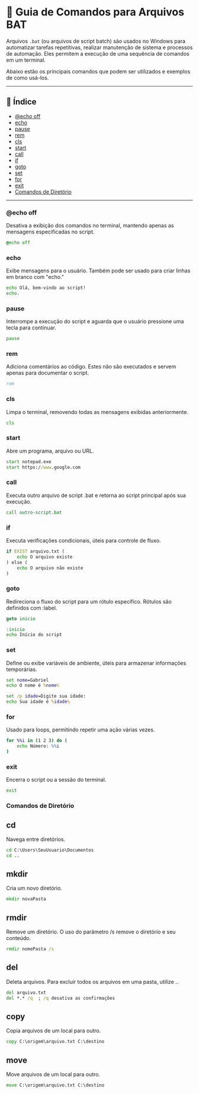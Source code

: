 # 📜 Guia de Comandos para Arquivos BAT

Arquivos `.bat` (ou arquivos de script batch) são usados no Windows para automatizar tarefas repetitivas, realizar manutenção de sistema e processos de automação. Eles permitem a execução de uma sequência de comandos em um terminal.

Abaixo estão os principais comandos que podem ser utilizados e exemplos de como usá-los.

---

## 📝 Índice

- [@echo off](#echo-off)
- [echo](#echo)
- [pause](#pause)
- [rem](#rem)
- [cls](#cls)
- [start](#start)
- [call](#call)
- [if](#if)
- [goto](#goto)
- [set](#set)
- [for](#for)
- [exit](#exit)
- [Comandos de Diretório](#comandos-de-diretório)

---

### @echo off
Desativa a exibição dos comandos no terminal, mantendo apenas as mensagens especificadas no script.
```bat
@echo off
```

### echo
Exibe mensagens para o usuário. Também pode ser usado para criar linhas em branco com "echo."
```bat
echo Olá, bem-vindo ao script!
echo. 
```

### pause
Interrompe a execução do script e aguarda que o usuário pressione uma tecla para continuar.
```bat
pause
```

### rem
Adiciona comentários ao código. Estes não são executados e servem apenas para documentar o script.
```bat
rem
```

### cls
Limpa o terminal, removendo todas as mensagens exibidas anteriormente.
```bat
cls
```

### start
Abre um programa, arquivo ou URL.
```bat
start notepad.exe
start https://www.google.com
```

### call
Executa outro arquivo de script .bat e retorna ao script principal após sua execução.
```bat
call outro-script.bat
```

### if
Executa verificações condicionais, úteis para controle de fluxo.
```bat
if EXIST arquivo.txt (
    echo O arquivo existe
) else (
    echo O arquivo não existe
)
```

### goto
Redireciona o fluxo do script para um rótulo específico. Rótulos são definidos com :label.
```bat
goto inicio

:inicio
echo Início do script
```

### set
Define ou exibe variáveis de ambiente, úteis para armazenar informações temporárias.
```bat
set nome=Gabriel
echo O nome é %nome%

set /p idade=Digite sua idade:
echo Sua idade é %idade%
```

### for
Usado para loops, permitindo repetir uma ação várias vezes.
```bat
for %%i in (1 2 3) do (
    echo Número: %%i
)
```

### exit
Encerra o script ou a sessão do terminal.
```bat
exit
```

### Comandos de Diretório

## cd
Navega entre diretórios.
```bat
cd C:\Users\SeuUsuario\Documentos
cd ..
```

## mkdir
Cria um novo diretório.
```bat
mkdir novaPasta
```

## rmdir
Remove um diretório. O uso do parâmetro /s remove o diretório e seu conteúdo.
```bat
rmdir nomePasta /s
```

## del
Deleta arquivos. Para excluir todos os arquivos em uma pasta, utilize *.*.
```bat
del arquivo.txt
del *.* /q  ; /q desativa as confirmações
```

## copy
Copia arquivos de um local para outro.
```bat
copy C:\origem\arquivo.txt C:\destino
```

## move
Move arquivos de um local para outro.
```bat
move C:\origem\arquivo.txt C:\destino
```
